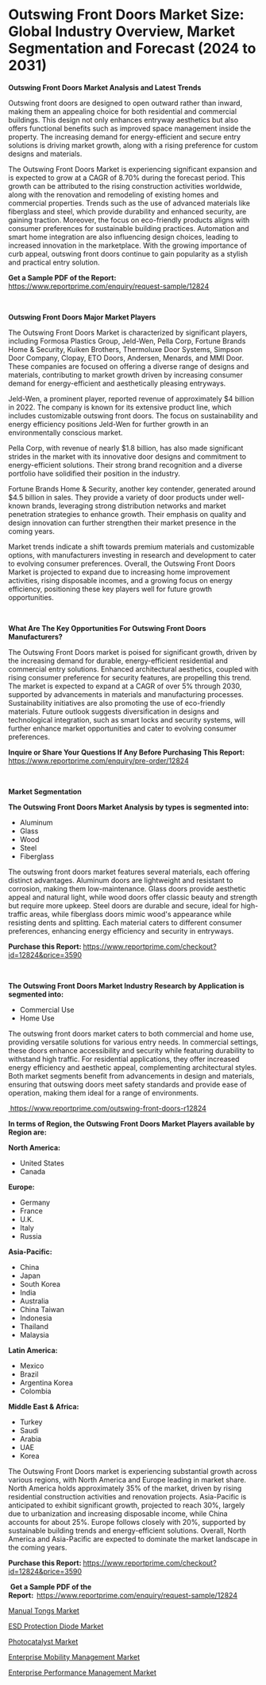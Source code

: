 <p><h1>Outswing Front Doors Market Size: Global Industry Overview, Market Segmentation and Forecast (2024 to 2031)</h1></p><p><strong>Outswing Front Doors Market Analysis and Latest Trends</strong></p>
<p><p>Outswing front doors are designed to open outward rather than inward, making them an appealing choice for both residential and commercial buildings. This design not only enhances entryway aesthetics but also offers functional benefits such as improved space management inside the property. The increasing demand for energy-efficient and secure entry solutions is driving market growth, along with a rising preference for custom designs and materials.</p><p>The Outswing Front Doors Market is experiencing significant expansion and is expected to grow at a CAGR of 8.70% during the forecast period. This growth can be attributed to the rising construction activities worldwide, along with the renovation and remodeling of existing homes and commercial properties. Trends such as the use of advanced materials like fiberglass and steel, which provide durability and enhanced security, are gaining traction. Moreover, the focus on eco-friendly products aligns with consumer preferences for sustainable building practices. Automation and smart home integration are also influencing design choices, leading to increased innovation in the marketplace. With the growing importance of curb appeal, outswing front doors continue to gain popularity as a stylish and practical entry solution.</p></p>
<p><strong>Get a Sample PDF of the Report:&nbsp;</strong> <a href="https://www.reportprime.com/enquiry/request-sample/12824?utm_campaign=36&utm_medium=2&utm_source=Github&utm_content=ia&utm_term=15112024&utm_id=outswing-front-doors">https://www.reportprime.com/enquiry/request-sample/12824</a></p>
<p>&nbsp;</p>
<p><strong>Outswing Front Doors Major Market Players</strong></p>
<p><p>The Outswing Front Doors Market is characterized by significant players, including Formosa Plastics Group, Jeld-Wen, Pella Corp, Fortune Brands Home & Security, Kuiken Brothers, Thermoluxe Door Systems, Simpson Door Company, Clopay, ETO Doors, Andersen, Menards, and MMI Door. These companies are focused on offering a diverse range of designs and materials, contributing to market growth driven by increasing consumer demand for energy-efficient and aesthetically pleasing entryways.</p><p>Jeld-Wen, a prominent player, reported revenue of approximately $4 billion in 2022. The company is known for its extensive product line, which includes customizable outswing front doors. The focus on sustainability and energy efficiency positions Jeld-Wen for further growth in an environmentally conscious market.</p><p>Pella Corp, with revenue of nearly $1.8 billion, has also made significant strides in the market with its innovative door designs and commitment to energy-efficient solutions. Their strong brand recognition and a diverse portfolio have solidified their position in the industry.</p><p>Fortune Brands Home & Security, another key contender, generated around $4.5 billion in sales. They provide a variety of door products under well-known brands, leveraging strong distribution networks and market penetration strategies to enhance growth. Their emphasis on quality and design innovation can further strengthen their market presence in the coming years.</p><p>Market trends indicate a shift towards premium materials and customizable options, with manufacturers investing in research and development to cater to evolving consumer preferences. Overall, the Outswing Front Doors Market is projected to expand due to increasing home improvement activities, rising disposable incomes, and a growing focus on energy efficiency, positioning these key players well for future growth opportunities.</p></p>
<p>&nbsp;</p>
<p><strong>What Are The Key Opportunities For Outswing Front Doors Manufacturers?</strong></p>
<p><p>The Outswing Front Doors market is poised for significant growth, driven by the increasing demand for durable, energy-efficient residential and commercial entry solutions. Enhanced architectural aesthetics, coupled with rising consumer preference for security features, are propelling this trend. The market is expected to expand at a CAGR of over 5% through 2030, supported by advancements in materials and manufacturing processes. Sustainability initiatives are also promoting the use of eco-friendly materials. Future outlook suggests diversification in designs and technological integration, such as smart locks and security systems, will further enhance market opportunities and cater to evolving consumer preferences.</p></p>
<p><strong>Inquire or Share Your Questions If Any Before Purchasing This Report:</strong> <a href="https://www.reportprime.com/enquiry/pre-order/12824?utm_campaign=36&utm_medium=2&utm_source=Github&utm_content=ia&utm_term=15112024&utm_id=outswing-front-doors">https://www.reportprime.com/enquiry/pre-order/12824</a></p>
<p>&nbsp;</p>
<p><strong>Market Segmentation</strong></p>
<p><strong>The Outswing Front Doors Market Analysis by types is segmented into:</strong></p>
<p><ul><li>Aluminum</li><li>Glass</li><li>Wood</li><li>Steel</li><li>Fiberglass</li></ul></p>
<p><p>The outswing front doors market features several materials, each offering distinct advantages. Aluminum doors are lightweight and resistant to corrosion, making them low-maintenance. Glass doors provide aesthetic appeal and natural light, while wood doors offer classic beauty and strength but require more upkeep. Steel doors are durable and secure, ideal for high-traffic areas, while fiberglass doors mimic wood's appearance while resisting dents and splitting. Each material caters to different consumer preferences, enhancing energy efficiency and security in entryways.</p></p>
<p><strong>Purchase this Report:&nbsp;</strong><a href="https://www.reportprime.com/checkout?id=12824&price=3590&utm_campaign=36&utm_medium=2&utm_source=Github&utm_content=ia&utm_term=15112024&utm_id=outswing-front-doors">https://www.reportprime.com/checkout?id=12824&price=3590</a></p>
<p>&nbsp;</p>
<p><strong>The Outswing Front Doors Market Industry Research by Application is segmented into:</strong></p>
<p><ul><li>Commercial Use</li><li>Home Use</li></ul></p>
<p><p>The outswing front doors market caters to both commercial and home use, providing versatile solutions for various entry needs. In commercial settings, these doors enhance accessibility and security while featuring durability to withstand high traffic. For residential applications, they offer increased energy efficiency and aesthetic appeal, complementing architectural styles. Both market segments benefit from advancements in design and materials, ensuring that outswing doors meet safety standards and provide ease of operation, making them ideal for a range of environments.</p></p>
<p><a href="https://www.reportprime.com/outswing-front-doors-r12824?utm_campaign=36&utm_medium=2&utm_source=Github&utm_content=ia&utm_term=15112024&utm_id=outswing-front-doors">&nbsp;https://www.reportprime.com/outswing-front-doors-r12824</a></p>
<p><strong>In terms of Region, the Outswing Front Doors Market Players available by Region are:</strong></p>
<p>
    <p> <strong> North America: </strong>
        <ul>
            <li>United States</li>
            <li>Canada</li>
        </ul>
        </p> 
    <p> <strong> Europe: </strong>
        <ul>
            <li>Germany</li>
            <li>France</li>
            <li>U.K.</li>
            <li>Italy</li>
            <li>Russia</li>
        </ul>
        </p> 
    <p> <strong> Asia-Pacific: </strong>
        <ul>
            <li>China</li>
            <li>Japan</li>
            <li>South Korea</li>
            <li>India</li>
            <li>Australia</li>
            <li>China Taiwan</li>
            <li>Indonesia</li>
            <li>Thailand</li>
            <li>Malaysia</li>
        </ul>
        </p> 
    <p> <strong> Latin America: </strong>
        <ul>
            <li>Mexico</li>
            <li>Brazil</li>
            <li>Argentina Korea</li>
            <li>Colombia</li>
        </ul>
        </p> 
    <p> <strong> Middle East & Africa: </strong>
        <ul>
            <li>Turkey</li>
            <li>Saudi</li>
            <li>Arabia</li>
            <li>UAE</li>
            <li>Korea</li>
        </ul>
    </p>
    </p>
<p><p>The Outswing Front Doors market is experiencing substantial growth across various regions, with North America and Europe leading in market share. North America holds approximately 35% of the market, driven by rising residential construction activities and renovation projects. Asia-Pacific is anticipated to exhibit significant growth, projected to reach 30%, largely due to urbanization and increasing disposable income, while China accounts for about 25%. Europe follows closely with 20%, supported by sustainable building trends and energy-efficient solutions. Overall, North America and Asia-Pacific are expected to dominate the market landscape in the coming years.</p></p>
<p><strong>Purchase this Report: </strong><a href="https://www.reportprime.com/checkout?id=12824&price=3590&utm_campaign=36&utm_medium=2&utm_source=Github&utm_content=ia&utm_term=15112024&utm_id=outswing-front-doors">https://www.reportprime.com/checkout?id=12824&price=3590</a></p>
<p>&nbsp;<strong>Get a Sample PDF of the Report:&nbsp;&nbsp;</strong><a href="https://www.reportprime.com/enquiry/request-sample/12824?utm_campaign=36&utm_medium=2&utm_source=Github&utm_content=ia&utm_term=15112024&utm_id=outswing-front-doors">https://www.reportprime.com/enquiry/request-sample/12824</a></p>
<p><strong></strong></p>
<p><p><a href="https://github.com/pizolina/Market-Research-Report-List-6/blob/main/manual-tongs-market.md?utm_campaign=36&utm_medium=2&utm_source=Github&utm_content=ia&utm_term=15112024&utm_id=outswing-front-doors">Manual Tongs Market</a></p><p><a href="https://www.linkedin.com/pulse/global-esd-protection-diode-market-focus-application-8hrqe?utm_campaign=36&utm_medium=2&utm_source=Github&utm_content=ia&utm_term=15112024&utm_id=outswing-front-doors">ESD Protection Diode Market</a></p><p><a href="https://www.linkedin.com/pulse/photocatalyst-market-industry-trends-forecast-period-from-ronhc?utm_campaign=36&utm_medium=2&utm_source=Github&utm_content=ia&utm_term=15112024&utm_id=outswing-front-doors">Photocatalyst Market</a></p><p><a href="https://issuu.com/reportprime-2/docs/enterprise-mobility-management-mark_5b85b7323e2113?utm_campaign=36&utm_medium=2&utm_source=Github&utm_content=ia&utm_term=15112024&utm_id=outswing-front-doors">Enterprise Mobility Management Market</a></p><p><a href="https://issuu.com/reportprime-2/docs/enterprise-performance-management-m_714fd109a17bce?utm_campaign=36&utm_medium=2&utm_source=Github&utm_content=ia&utm_term=15112024&utm_id=outswing-front-doors">Enterprise Performance Management Market</a></p></p>